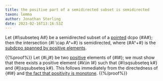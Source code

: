 ```yaml
---
title: the positive part of a semidirected subset is semidirected
taxon: lemma
author: Jonathan Sterling
date: 2023-02-16T13:16:53Z
---
```


Let {#I\subseteq A#} be a semidirected subset of a [pointed](jms-001S) dcpo {#A#}; then the intersection {#I \cap A^+#} is semidirected, where {#A^+#} is the [subdcpo spanned by positive elements](jms-001P).

{{%proof%}}
Let {#i,j#} be two [positive](jms-001M) elements of {#I#}; we must show that there exists a positive element {#k\in I#} such that {#i\sqsubseteq k#} and {#j\sqsubseteq k#}. This follows immediately from the directedness of {#I#} and [the fact that positivity is monotone](jms-0029).
{{%/proof%}}
